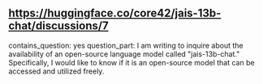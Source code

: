 ## https://huggingface.co/core42/jais-13b-chat/discussions/7

contains_question: yes
question_part: I am writing to inquire about the availability of an open-source language model called "jais-13b-chat." Specifically, I would like to know if it is an open-source model that can be accessed and utilized freely.